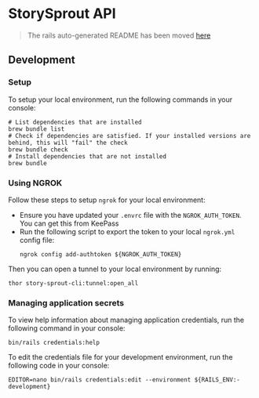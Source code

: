 # StorySprout API

> The rails auto-generated README has been moved [here](md/RAILS.md) 

## Development

### Setup 

To setup your local environment, run the following commands in your console:

```shell
# List dependencies that are installed
brew bundle list 
# Check if dependencies are satisfied. If your installed versions are behind, this will "fail" the check 
brew bundle check 
# Install dependencies that are not installed
brew bundle
```

### Using NGROK

Follow these steps to setup `ngrok` for your local environment:
- Ensure you have updated your `.envrc` file with the `NGROK_AUTH_TOKEN`. You can get this from KeePass
- Run the following script to export the token to your local `ngrok.yml` config file:
  ```shell
  ngrok config add-authtoken ${NGROK_AUTH_TOKEN}
  ```
Then you can open a tunnel to your local environment by running:
```shell
thor story-sprout-cli:tunnel:open_all
```

### Managing application secrets 

To view help information about managing application credentials, run the following command in your console:

```shell
bin/rails credentials:help
```

To edit the credentials file for your development environment, run the following code in your console:

```shell
EDITOR=nano bin/rails credentials:edit --environment ${RAILS_ENV:-development}
```
